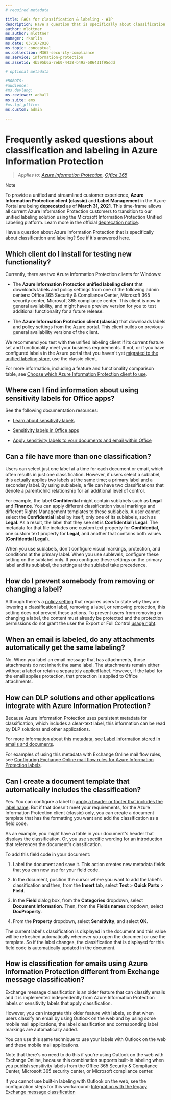 ```yaml
---
# required metadata

title: FAQs for classification & labeling - AIP
description: Have a question that is specifically about classification and labeling using Azure Information Protection? See if it's answered here. 
author: mlottner
ms.author: mlottner
manager: rkarlin
ms.date: 03/16/2020
ms.topic: conceptual
ms.collection: M365-security-compliance
ms.service: information-protection
ms.assetid: 4b595b6a-7eb0-4438-b49a-686431f95ddd

# optional metadata

#ROBOTS:
#audience:
#ms.devlang:
ms.reviewer: adhall
ms.suite: ems
#ms.tgt_pltfrm:
ms.custom: admin

---
```


# Frequently asked questions about classification and labeling in Azure Information Protection

>*Applies to: [Azure Information Protection](https://azure.microsoft.com/pricing/details/information-protection), [Office 365](https://download.microsoft.com/download/E/C/F/ECF42E71-4EC0-48FF-AA00-577AC14D5B5C/Azure_Information_Protection_licensing_datasheet_EN-US.pdf)*

>[!NOTE] 
> To provide a unified and streamlined customer experience, **Azure Information Protection client (classic)** and **Label Management** in the Azure Portal are being **deprecated** as of **March 31, 2021**. This time-frame allows all current Azure Information Protection customers to transition to our unified labeling solution using the Microsoft Information Protection Unified Labeling platform. Learn more in the official [deprecation notice](https://aka.ms/aipclassicsunset).

Have a question about Azure Information Protection that is specifically about classification and labeling?  See if it's answered here. 

## Which client do I install for testing new functionality?

Currently, there are two Azure Information Protection clients for Windows: 

- The **Azure Information Protection unified labeling client** that downloads labels and policy settings from one of the following admin centers: Office 365 Security & Compliance Center, Microsoft 365 security center, Microsoft 365 compliance center. This client is now in general availability, and might have a preview version for you to test additional functionality for a future release.

- The **Azure Information Protection client (classic)** that downloads labels and policy settings from the Azure portal. This client builds on previous general availability versions of the client.

We recommend you test with the unified labeling client if its current feature set and functionality meet your business requirements. If not, or if you have configured labels in the Azure portal that you haven't yet [migrated to the unified labeling store](configure-policy-migrate-labels.md), use the classic client.

For more information, including a feature and functionality comparison table, see [Choose which Azure Information Protection client to use](./rms-client/use-client.md#choose-which-labeling-client-to-use-for-windows-computers).

## Where can I find information about using sensitivity labels for Office apps?

See the following documentation resources:

- [Learn about sensitivity labels](https://docs.microsoft.com/microsoft-365/compliance/sensitivity-labels) 

- [Sensitivity labels in Office apps](https://docs.microsoft.com/microsoft-365/compliance/sensitivity-labels-office-apps)

- [Apply sensitivity labels to your documents and email within Office](https://support.office.com/article/Apply-sensitivity-labels-to-your-documents-and-email-within-Office-2f96e7cd-d5a4-403b-8bd7-4cc636bae0f9#ID0EBFAAA=Office_365)

## Can a file have more than one classification?

Users can select just one label at a time for each document or email, which often results in just one classification. However, if users select a sublabel, this actually applies two labels at the same time; a primary label and a secondary label. By using sublabels, a file can have two classifications that denote a parent\child relationship for an additional level of control.

For example, the label **Confidential** might contain sublabels such as **Legal** and **Finance**. You can apply different classification visual markings and different Rights Management templates to these sublabels. A user cannot select the **Confidential** label by itself; only one of its sublabels, such as **Legal**. As a result, the label that they see set is **Confidential \ Legal**. The metadata for that file includes one custom text property for **Confidential**, one custom text property for **Legal**, and another that contains both values (**Confidential Legal**). 

When you use sublabels, don't configure visual markings, protection, and conditions at the primary label. When you use sublevels, configure these setting on the sublabel only. If you configure these settings on the primary label and its sublabel, the settings at the sublabel take precedence.

## How do I prevent somebody from removing or changing a label?

Although there's a [policy setting](configure-policy-settings.md) that requires users to state why they are lowering a classification label, removing a label, or removing protection, this setting does not prevent these actions. To prevent users from removing or changing a label, the content must already be protected and the protection permissions do not grant the user the Export or Full Control [usage right](configure-usage-rights.md). 

## When an email is labeled, do any attachments automatically get the same labeling?

No. When you label an email message that has attachments, those attachments do not inherit the same label. The attachments remain either without a label or retain a separately applied label. However, if the label for the email applies protection, that protection is applied to Office attachments.

## How can DLP solutions and other applications integrate with Azure Information Protection?

Because Azure Information Protection uses persistent metadata for classification, which includes a clear-text label, this information can be read by DLP solutions and other applications. 

For more information about this metadata, see [Label information stored in emails and documents](configure-policy.md#label-information-stored-in-emails-and-documents).

For examples of using this metadata with Exchange Online mail flow rules, see [Configuring Exchange Online mail flow rules for Azure Information Protection labels](configure-exo-rules.md).

## Can I create a document template that automatically includes the classification?

Yes. You can configure a label to [apply a header or footer that includes the label name](configure-policy-markings.md). But if that doesn't meet your requirements, for the Azure Information Protection client (classic) only, you can create a document template that has the formatting you want and add the classification as a field code. 

As an example, you might have a table in your document's header that displays the classification. Or, you use specific wording for an introduction that references the document's classification.

To add this field code in your document:

1. Label the document and save it. This action creates new metadata fields that you can now use for your field code.

2. In the document, position the cursor where you want to add the label's classification and then, from the **Insert** tab, select **Text** > **Quick Parts** > **Field**.

3. In the **Field** dialog box, from the **Categories** dropdown, select **Document Information**. Then, from the **Fields names** dropdown, select **DocProperty**.

4. From the **Property** dropdown, select **Sensitivity**, and select **OK**.

The current label's classification is displayed in the document and this value will be refreshed automatically whenever you open the document or use the template. So if the label changes, the classification that is displayed for this field code is automatically updated in the document.

## How is classification for emails using Azure Information Protection different from Exchange message classification?

Exchange message classification is an older feature that can classify emails and it is implemented independently from Azure Information Protection labels or sensitivity labels that apply classification.

However, you can integrate this older feature with labels, so that when users classify an email by using Outlook on the web and by using some mobile mail applications, the label classification and corresponding label markings are automatically added.

You can use this same technique to use your labels with Outlook on the web and these mobile mail applications.

Note that there's no need to do this if you're using Outlook on the web with Exchange Online, because this combination supports built-in labeling when you publish sensitivity labels from the Office 365 Security & Compliance Center, Microsoft 365 security center, or Microsoft compliance center.

If you cannot use built-in labeling with Outlook on the web, see the configuration steps for this workaround: [Integration with the legacy Exchange message classification](rms-client/client-admin-guide-customizations.md#integration-with-the-legacy-exchange-message-classification)